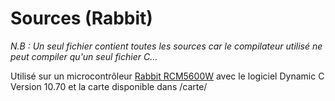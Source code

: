Sources (Rabbit)
================

_N.B : Un seul fichier contient toutes les sources car le compilateur utilisé ne peut compiler qu'un seul fichier C..._

Utilisé sur un microcontrôleur [Rabbit RCM5600W](http://www.digi.com/products/wireless-wired-embedded-solutions/solutions-on-module/rabbit-minicore/rcm5600w) avec le logiciel Dynamic C Version 10.70 et la carte disponible dans /carte/
